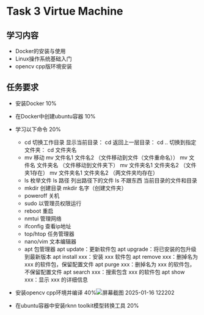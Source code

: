 # Task 3 Virtue Machine
## 学习内容
 - Docker的安装与使用
 - Linux操作系统基础入门
 - opencv cpp版环境安装
## 任务要求
 - 安装Docker 10%
 - 在Docker中创建ubuntu容器 10%
 - 学习以下命令 20%
    - cd 切换工作目录
      显示当前目录： cd
      返回上一层目录： cd ..
      切换到指定文件夹： cd 文件夹名 
    - mv 移动
      mv 文件名1 文件名2  （文件移动到文件（文件重命名））
      mv 文件名 文件夹名 （文件移动到文件夹下）
      mv 文件夹名1 文件夹名2 （文件夹1存在）
      mv 文件夹名1 文件夹名2 （两文件夹均存在）
    - ls 枚举文件
      ls 路径 列出路径下的文件
      ls 不跟东西 当前目录的文件和目录
    - mkdir 创建目录
      mkdir 名字（创建文件夹）
    - poweroff 关机
    - sudo 以管理员权限运行
    - reboot 重启
    - nmtui 管理网络
    - ifconfig 查看ip地址
    - top/htop 任务管理器
    - nano/vim 文本编辑器
    - apt 包管理器
      apt update：更新软件包
      apt upgrade：将已安装的包升级到最新版本
      apt install xxx：安装 xxx 软件包
      apt remove xxx：删掉名为 xxx 的软件包，保留配置文件
      apt purge xxx：删掉名为 xxx 的软件包，不保留配置文件
      apt search xxx：搜索包含 xxx 的软件包
      apt show xxx：显示 xxx 的详细信息
 - 安装opencv cpp环境并编译 40%![屏幕截图 2025-01-16 122202](https://github.com/user-attachments/assets/19f743a5-d6c4-4921-bcac-263e44b55e75)

 - 在ubuntu容器中安装rknn toolkit模型转换工具 20%
